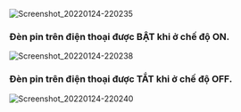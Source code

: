 ![Screenshot_20220124-220235](https://user-images.githubusercontent.com/71754731/150807997-ae12de8d-3d42-4c8b-ac02-604b452f7660.jpg) <br/>
### Đèn pin trên điện thoại được BẬT khi ở chế độ ON.
![Screenshot_20220124-220238](https://user-images.githubusercontent.com/71754731/150808010-ed3ce001-8db1-4b25-8b53-9b2442feee1e.jpg) <br/>
### Đèn pin trên điện thoại được TẮT khi ở chế độ OFF.
![Screenshot_20220124-220240](https://user-images.githubusercontent.com/71754731/150808013-a1ae633c-515f-4188-b03e-2aaf7503e5ef.jpg)

